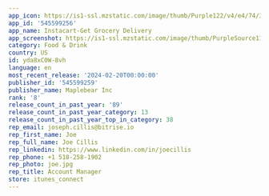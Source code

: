 ```yaml
---
app_icon: https://is1-ssl.mzstatic.com/image/thumb/Purple122/v4/e4/74/33/e474333a-18d9-b554-b8cd-b546382485fa/AppIcon-0-0-1x_U007emarketing-0-7-0-0-P3-85-220.png/1024x1024bb.png
app_id: '545599256'
app_name: Instacart-Get Grocery Delivery
app_screenshot: https://is1-ssl.mzstatic.com/image/thumb/PurpleSource116/v4/1d/64/46/1d6446b0-51f2-41a1-2489-c0b1dd723665/fa856406-a582-4a1e-9d30-2a99cfa8ea0d_0_APP_IPHONE_65_0.jpeg/1284x2778bb.png
category: Food & Drink
country: US
id: yda8xC0W-8vh
language: en
most_recent_release: '2024-02-20T00:00:00'
publisher_id: '545599259'
publisher_name: Maplebear Inc
rank: '8'
release_count_in_past_year: '89'
release_count_in_past_year_category: 13
release_count_in_past_year_top_in_category: 38
rep_email: joseph.cillis@bitrise.io
rep_first_name: Joe
rep_full_name: Joe Cillis
rep_linkedin: https://www.linkedin.com/in/joecillis
rep_phone: +1 518-258-1902
rep_photo: joe.jpg
rep_title: Account Manager
store: itunes_connect
---
```


